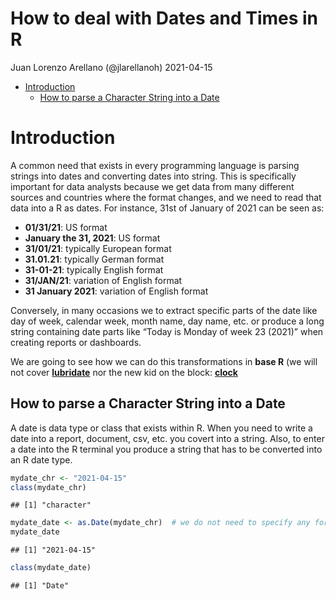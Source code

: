 How to deal with Dates and Times in R
================
Juan Lorenzo Arellano (@jlarellanoh)
2021-04-15

-   [Introduction](#introduction)
    -   [How to parse a Character String into a
        Date](#how-to-parse-a-character-string-into-a-date)

# Introduction

A common need that exists in every programming language is parsing
strings into dates and converting dates into string. This is
specifically important for data analysts because we get data from many
different sources and countries where the format changes, and we need to
read that data into a R as dates. For instance, 31st of January of 2021
can be seen as:

-   **01/31/21**: US format
-   **January the 31, 2021**: US format
-   **31/01/21**: typically European format
-   **31.01.21**: typically German format
-   **31-01-21**: typically English format
-   **31/JAN/21**: variation of English format
-   **31 January 2021**: variation of English format

Conversely, in many occasions we to extract specific parts of the date
like day of week, calendar week, month name, day name, etc. or produce a
long string containing date parts like “Today is Monday of week 23
(2021)” when creating reports or dashboards.

We are going to see how we can do this transformations in **base R** (we
will not cover [**lubridate**](https://lubridate.tidyverse.org/) nor the
new kid on the block: [**clock**](https://clock.r-lib.org/)

## How to parse a Character String into a Date

A date is data type or class that exists within R. When you need to
write a date into a report, document, csv, etc. you covert into a
string. Also, to enter a date into the R terminal you produce a string
that has to be converted into an R date type.

``` r
mydate_chr <- "2021-04-15"
class(mydate_chr)
```

    ## [1] "character"

``` r
mydate_date <- as.Date(mydate_chr)  # we do not need to specify any format as yyyy-mm-dd is a default
mydate_date
```

    ## [1] "2021-04-15"

``` r
class(mydate_date)
```

    ## [1] "Date"
